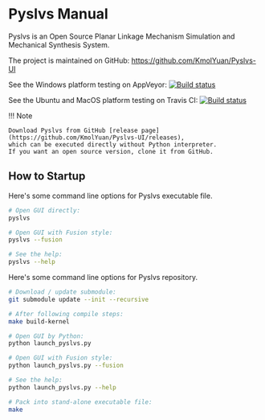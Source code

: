 # Pyslvs Manual

Pyslvs is an Open Source Planar Linkage Mechanism Simulation and Mechanical Synthesis System.

The project is maintained on GitHub: <https://github.com/KmolYuan/Pyslvs-UI>

See the Windows platform testing on AppVeyor:
[![Build status](https://ci.appveyor.com/api/projects/status/d2rxv6psmuj5fco9?svg=true)](https://ci.appveyor.com/project/KmolYuan/pyslvs-pyqt5)

See the Ubuntu and MacOS platform testing on Travis CI:
[![Build status](https://img.shields.io/travis/KmolYuan/Pyslvs-UI.svg?logo=travis)](https://travis-ci.org/KmolYuan/Pyslvs-UI)

!!! Note

    Download Pyslvs from GitHub [release page](https://github.com/KmolYuan/Pyslvs-UI/releases),
    which can be executed directly without Python interpreter.
    If you want an open source version, clone it from GitHub.

## How to Startup

Here's some command line options for Pyslvs executable file.

```bash
# Open GUI directly:
pyslvs

# Open GUI with Fusion style:
pyslvs --fusion

# See the help:
pyslvs --help
```

Here's some command line options for Pyslvs repository.

```bash
# Download / update submodule:
git submodule update --init --recursive

# After following compile steps:
make build-kernel

# Open GUI by Python:
python launch_pyslvs.py

# Open GUI with Fusion style:
python launch_pyslvs.py --fusion

# See the help:
python launch_pyslvs.py --help

# Pack into stand-alone executable file:
make
```
